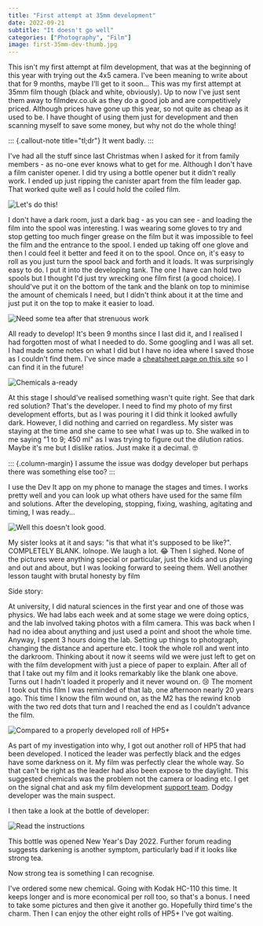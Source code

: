 ```yaml
---
title: "First attempt at 35mm development"
date: 2022-09-21
subtitle: "It doesn't go well"
categories: ["Photography", "Film"]
image: first-35mm-dev-thumb.jpg
---
```


This isn't my first attempt at film development, that was at the beginning of this year with trying out the 4x5 camera. I've been meaning to write about that for 9 months, maybe I'll get to it soon... This was my first attempt at 35mm film though (black and white, obviously). Up to now I've just sent them away to filmdev.co.uk as they do a good job and are competitively priced. Although prices have gone up this year, so not quite as cheap as it used to be. I have thought of using them just for development and then scanning myself to save some money, but why not do the whole thing!

::: {.callout-note title="tl;dr"}
It went badly.
:::

I've had all the stuff since last Christmas when I asked for it from family members - as no-one ever knows what to get for me. Although I don't have a film canister opener. I did try using a bottle opener but it didn't really work. I ended up just ripping the canister apart from the film leader gap. That worked quite well as I could hold the coiled film.

![Let's do this!](first-35mm-dev-1.jpg "Let's do this!")

I don't have a dark room, just a dark bag - as you can see - and loading the film into the spool was interesting. I was wearing some gloves to try and stop getting too much finger grease on the film but it was impossible to feel the film and the entrance to the spool. I ended up taking off one glove and then I could feel it better and feed it on to the spool. Once on, it's easy to roll as you just turn the spool back and forth and it loads. It was surprisingly easy to do. I put it into the developing tank. The one I have can hold two spools but I thought I'd just try wrecking one film first (a good choice). I should've put it on the bottom of the tank and the blank on top to minimise the amount of chemicals I need, but I didn't think about it at the time and just put it on the top to make it easier to load.

![Need some tea after that strenuous work](first-35mm-dev-thumb.jpg "Need some tea after that strenuous work")

All ready to develop! It's been 9 months since I last did it, and I realised I had forgotten most of what I needed to do. Some googling and I was all set. I had made some notes on what I did but I have no idea where I saved those as I couldn't find them. I've since made a [cheatsheet page on this site](/film) so I can find it in the future!

![Chemicals a-ready](first-35mm-dev-3.jpg "Chemicals a-ready")

At this stage I should've realised something wasn't quite right. See that dark red solution? That's the developer. I need to find my photo of my first development efforts, but as I was pouring it I did think it looked awfully dark. However, I did nothing and carried on regardless. My sister was staying at the time and she came to see what I was up to. She walked in to me saying "1 to 9; 450 ml" as I was trying to figure out the dilution ratios. Maybe it's me but I dislike ratios. Just make it a decimal. 🤓

::: {.column-margin}
I assume the issue was dodgy developer but perhaps there was something else too?
:::

I use the Dev It app on my phone to manage the stages and times. I works pretty well and you can look up what others have used for the same film and solutions. After the developing, stopping, fixing, washing, agitating and timing, I was ready...

![Well this doesn't look good.](first-35mm-dev-4.jpg "Well this doesn't look good.")

My sister looks at it and says: "is that what it's supposed to be like?". COMPLETELY BLANK. lolnope. We laugh a lot. 😂 Then I sighed. None of the pictures were anything special or particular, just the kids and us playing and out and about, but I was looking forward to seeing them. Well another lesson taught with brutal honesty by film

Side story:

At university, I did natural sciences in the first year and one of those was physics. We had labs each week and at some stage we were doing optics, and the lab involved taking photos with a film camera. This was back when I had no idea about anything and just used a point and shoot the whole time. Anyway, I spent 3 hours doing the lab. Setting up things to photograph, changing the distance and aperture etc. I took the whole roll and went into the darkroom. Thinking about it now it seems wild we were just left to get on with the film development with just a piece of paper to explain. After all of that I take out my film and it looks remarkably like the blank one above. Turns out I hadn't loaded it properly and it never wound on. 😢 The moment I took out this film I was reminded of that lab, one afternoon  nearly 20 years ago. This time I know the film wound on, as the M2 has the rewind knob with the two red dots that turn and I reached the end as I couldn't advance the film.

![Compared to a properly developed roll of HP5+](first-35mm-dev-5.jpg "Compared to a properly developed roll of HP5+")

As part of my investigation into why, I got out another roll of HP5 that had been developed. I noticed the leader was perfectly black and the edges have some darkness on it. My film was perfectly clear the whole way. So that can't be right as the leader had also been expose to the daylight. This suggested chemicals was the problem not the camera or loading etc. I get on the signal chat and ask my film development [support team](https://baty.net/). Dodgy developer was the main suspect.

I then take a look at the bottle of developer:

![Read the instructions](first-35mm-dev-6.jpg "Read the instructions")

This bottle was opened New Year's Day 2022. Further forum reading suggests darkening is another symptom, particularly bad if it looks like strong tea.

Now strong tea is something I can recognise.

I've ordered some new chemical. Going with Kodak HC-110 this time. It keeps longer and is more economical per roll too, so that's a bonus. I need to take some pictures and then give it another go. Hopefully third time's the charm. Then I can enjoy the other eight rolls of HP5+ I've got waiting.
